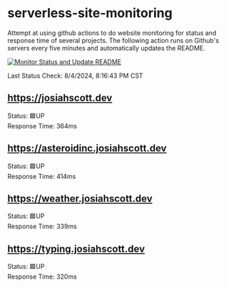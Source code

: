 # serverless-site-monitoring
Attempt at using github actions to do website monitoring for status and response time of several projects. The following action runs on Github's servers every five minutes and automatically updates the README.  

[![Monitor Status and Update README](https://github.com/JosiahSco/serverless-site-monitoring/actions/workflows/monitor.yaml/badge.svg)](https://github.com/JosiahSco/serverless-site-monitoring/actions/workflows/monitor.yaml)

Last Status Check: 8/4/2024, 8:16:43 PM CST

## https://josiahscott.dev
Status: 🟩UP  
Response Time: 364ms

## https://asteroidinc.josiahscott.dev
Status: 🟩UP  
Response Time: 414ms

## https://weather.josiahscott.dev
Status: 🟩UP  
Response Time: 339ms

## https://typing.josiahscott.dev
Status: 🟩UP  
Response Time: 320ms

